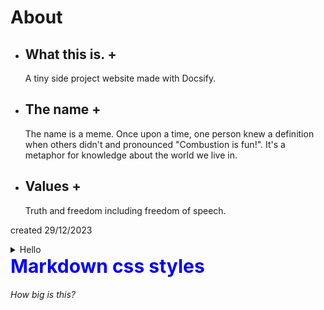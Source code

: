 # About

+ ## What this is. +

  A tiny side project website made with Docsify.

+ ## The name +

  The name is a meme. Once upon a time, one person knew a definition when others didn't and pronounced "Combustion is fun!". It's a metaphor for knowledge about the world we live in.

+ ## Values +

  Truth and freedom including freedom of speech.

created 29/12/2023


<details>
<summary>Hello</summary>

- Abc
- Abc
- 
</details>



<style>
.blue {
    color: blue;
    font-weight:700;
    font-size: 30px;
}
</style>

<div class="blue">
    Markdown css styles
</div>

###### How big is this?

<object data="/documents/Detailed Notes - Section 02 Particles and Radiation - AQA Physics A-Level.pdf" type="application/pdf" width="100%" height="500px"></object>
